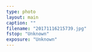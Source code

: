 ```yaml
---
type: photo
layout: main
caption: ""
filename: "20171116215739.jpg"
fstop: "Unknown"
exposure: "Unknown"
---
```

